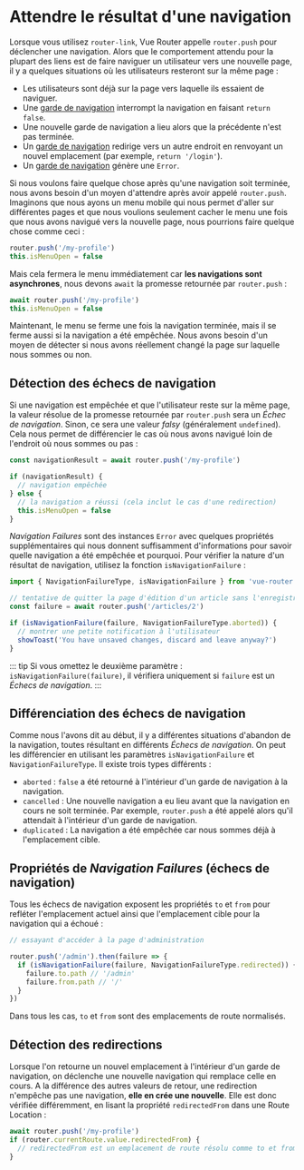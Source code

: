 # Attendre le résultat d'une navigation

Lorsque vous utilisez `router-link`, Vue Router appelle `router.push` pour déclencher une navigation. Alors que le comportement attendu pour la plupart des liens est de faire naviguer un utilisateur vers une nouvelle page, il y a quelques situations où les utilisateurs resteront sur la même page :

- Les utilisateurs sont déjà sur la page vers laquelle ils essaient de naviguer.
- Une [garde de navigation](./navigation-guards.md) interrompt la navigation en faisant `return false`.
- Une nouvelle garde de navigation a lieu alors que la précédente n'est pas terminée.
- Un [garde de navigation](./navigation-guards.md) redirige vers un autre endroit en renvoyant un nouvel emplacement (par exemple, `return '/login'`).
- Un [garde de navigation](./navigation-guards.md) génère une `Error`.

Si nous voulons faire quelque chose après qu'une navigation soit terminée, nous avons besoin d'un moyen d'attendre après avoir appelé `router.push`. Imaginons que nous ayons un menu mobile qui nous permet d'aller sur différentes pages et que nous voulions seulement cacher le menu une fois que nous avons navigué vers la nouvelle page, nous pourrions faire quelque chose comme ceci :

```js
router.push('/my-profile')
this.isMenuOpen = false
```

Mais cela fermera le menu immédiatement car **les navigations sont asynchrones**, nous devons `await` la promesse retournée par `router.push` :

```js
await router.push('/my-profile')
this.isMenuOpen = false
```

Maintenant, le menu se ferme une fois la navigation terminée, mais il se ferme aussi si la navigation a été empêchée. Nous avons besoin d'un moyen de détecter si nous avons réellement changé la page sur laquelle nous sommes ou non.

## Détection des échecs de navigation

Si une navigation est empêchée et que l'utilisateur reste sur la même page, la valeur résolue de la promesse retournée par `router.push` sera un _Échec de navigation_. Sinon, ce sera une valeur _falsy_ (généralement `undefined`). Cela nous permet de différencier le cas où nous avons navigué loin de l'endroit où nous sommes ou pas :

```js
const navigationResult = await router.push('/my-profile')

if (navigationResult) {
  // navigation empêchée
} else {
  // la navigation a réussi (cela inclut le cas d'une redirection)
  this.isMenuOpen = false
}
```

_Navigation Failures_ sont des instances `Error` avec quelques propriétés supplémentaires qui nous donnent suffisamment d'informations pour savoir quelle navigation a été empêchée et pourquoi. Pour vérifier la nature d'un résultat de navigation, utilisez la fonction `isNavigationFailure` :

```js
import { NavigationFailureType, isNavigationFailure } from 'vue-router'

// tentative de quitter la page d'édition d'un article sans l'enregistrer
const failure = await router.push('/articles/2')

if (isNavigationFailure(failure, NavigationFailureType.aborted)) {
  // montrer une petite notification à l'utilisateur
  showToast('You have unsaved changes, discard and leave anyway?')
}
```

::: tip
Si vous omettez le deuxième paramètre : `isNavigationFailure(failure)`, il vérifiera uniquement si `failure` est un _Échecs de navigation_.
:::

## Différenciation des échecs de navigation

Comme nous l'avons dit au début, il y a différentes situations d'abandon de la navigation, toutes résultant en différents _Échecs de navigation_. On peut les différencier en utilisant les paramètres `isNavigationFailure` et `NavigationFailureType`. Il existe trois types différents :

- `aborted` : `false` a été retourné à l'intérieur d'un garde de navigation à la navigation.
- `cancelled` : Une nouvelle navigation a eu lieu avant que la navigation en cours ne soit terminée. Par exemple, `router.push` a été appelé alors qu'il attendait à l'intérieur d'un garde de navigation.
- `duplicated` : La navigation a été empêchée car nous sommes déjà à l'emplacement cible.

## Propriétés de _Navigation Failures_ (échecs de navigation)

Tous les échecs de navigation exposent les propriétés `to` et `from` pour refléter l'emplacement actuel ainsi que l'emplacement cible pour la navigation qui a échoué :

```js
// essayant d'accéder à la page d'administration

router.push('/admin').then(failure => {
  if (isNavigationFailure(failure, NavigationFailureType.redirected)) {
    failure.to.path // '/admin'
    failure.from.path // '/'
  }
})
```

Dans tous les cas, `to` et `from` sont des emplacements de route normalisés.

## Détection des redirections

Lorsque l'on retourne un nouvel emplacement à l'intérieur d'un garde de navigation, on déclenche une nouvelle navigation qui remplace celle en cours. A la différence des autres valeurs de retour, une redirection n'empêche pas une navigation, **elle en crée une nouvelle**. Elle est donc vérifiée différemment, en lisant la propriété `redirectedFrom` dans une Route Location :

```js
await router.push('/my-profile')
if (router.currentRoute.value.redirectedFrom) {
  // redirectedFrom est un emplacement de route résolu comme to et from dans les gardes de navigation.
}
```
